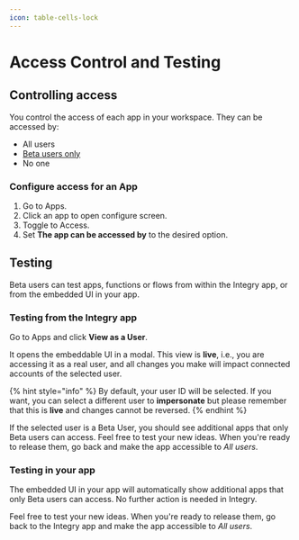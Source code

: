 ```yaml
---
icon: table-cells-lock
---
```


# Access Control and Testing

## Controlling access

You control the access of each app in your workspace. They can be accessed by:

* All users
* [Beta users only](../../users/testing-with-beta-users.md)
* No one

### Configure access for an App

1. Go to Apps.
2. Click an app to open configure screen.
3. Toggle to Access.
4. Set **The app can be accessed by** to the desired option.

## Testing

Beta users can test apps, functions or flows from within the Integry app, or from the embedded UI in your app.

### Testing from the Integry app

Go to Apps and click **View as a User**.

It opens the embeddable UI in a modal. This view is **live**, i.e., you are accessing it as a real user, and all changes you make will impact connected accounts of the selected user.

{% hint style="info" %}
By default, your user ID will be selected. If you want, you can select a different user to **impersonate** but please remember that this is **live** and changes cannot be reversed.
{% endhint %}

If the selected user is a Beta User, you should see additional apps that only Beta users can access. Feel free to test your new ideas. When you're ready to release them, go back and make the app accessible to _All users_.

### Testing in your app

The embedded UI in your app will automatically show additional apps that only Beta users can access. No further action is needed in Integry.

Feel free to test your new ideas. When you're ready to release them, go back to the Integry app and make the app accessible to _All users_.

